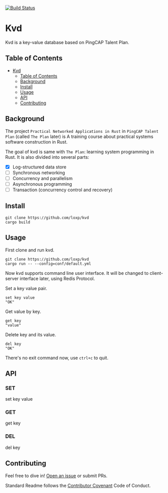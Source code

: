 [![Build Status](https://travis-ci.com/loxp/kvd.svg?branch=master)](https://travis-ci.com/loxp/kvd)

# Kvd

Kvd is a key-value database based on PingCAP Talent Plan.

## Table of Contents

- [Kvd](#kvd)
  - [Table of Contents](#table-of-contents)
  - [Background](#background)
  - [Install](#install)
  - [Usage](#usage)
  - [API](#api)
  - [Contributing](#contributing)

## Background

The project `Practical Networked Applications in Rust` in `PingCAP Talent Plan` (called `The Plan` later) is A training course about practical systems software construction in Rust.

The goal of kvd is same with `The Plan`: learning system programming in Rust. It is also divided into several parts:

- [x] Log-structured data store
- [ ] Synchronous networking
- [ ] Concurrency and parallelism
- [ ] Asynchronous programming
- [ ] Transaction (concurrency control and recovery)

## Install

```
git clone https://github.com/loxp/kvd
cargo build
```

## Usage

First clone and run kvd.

```
git clone https://github.com/loxp/kvd
cargo run -- --config=conf/default.yml
```

Now kvd supports command line user interface. It will be changed to client-server interface later, using Redis Protocol.

Set a key value pair.

```
set key value
"OK"
```

Get value by key.

```
get key
"value"
```

Delete key and its value.

```
del key
"OK"
```

There's no exit command now, use `ctrl+c` to quit.

## API

### SET

set key value

### GET

get key

### DEL

del key

## Contributing

Feel free to dive in! [Open an issue](https://github.com/RichardLitt/standard-readme/issues/new) or submit PRs.

Standard Readme follows the [Contributor Covenant](http://contributor-covenant.org/version/1/3/0/) Code of Conduct.